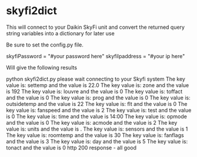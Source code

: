 # skyfi2dict
This will connect to your Daikin SkyFi unit and convert the returned query string variables into a dictionary for later use

Be sure to set the config.py file.

skyfiPassword = "#your password here"
skyfiIpaddress = "#your ip here"

Will give the following results

python skyfi2dict.py 
please wait connecting to your Skyfi system
The key value is: settemp and the value is 22.0
The key value is: zone and the value is 192
The key value is: louvre and the value is 0
The key value is: toffact and the value is 0
The key value is: prog and the value is 0
The key value is: outsidetemp and the value is 22
The key value is: flt and the value is 0
The key value is: fanspeed and the value is 2
The key value is: test and the value is 0
The key value is: time and the value is 14:00
The key value is: opmode and the value is 0
The key value is: acmode and the value is 2
The key value is: units and the value is .
The key value is: sensors and the value is 1
The key value is: roomtemp and the value is 30
The key value is: fanflags and the value is 3
The key value is: day and the value is 5
The key value is: tonact and the value is 0
http 200 response - all good
